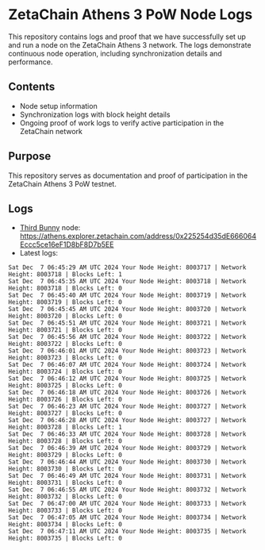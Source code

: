 # ZetaChain Athens 3 PoW Node Logs
This repository contains logs and proof that we have successfully set up and run a node on the ZetaChain Athens 3 network. The logs demonstrate continuous node operation, including synchronization details and performance.

## Contents
- Node setup information
- Synchronization logs with block height details
- Ongoing proof of work logs to verify active participation in the ZetaChain network

## Purpose
This repository serves as documentation and proof of participation in the ZetaChain Athens 3 PoW testnet.

## Logs

- [Third Bunny](https://thirdbunny.xyz/) node: https://athens.explorer.zetachain.com/address/0x225254d35dE666064Eccc5ce16eF1D8bF8D7b5EE
- Latest logs:
```
Sat Dec  7 06:45:29 AM UTC 2024 Your Node Height: 8003717 | Network Height: 8003718 | Blocks Left: 1
Sat Dec  7 06:45:35 AM UTC 2024 Your Node Height: 8003718 | Network Height: 8003718 | Blocks Left: 0
Sat Dec  7 06:45:40 AM UTC 2024 Your Node Height: 8003719 | Network Height: 8003719 | Blocks Left: 0
Sat Dec  7 06:45:45 AM UTC 2024 Your Node Height: 8003720 | Network Height: 8003720 | Blocks Left: 0
Sat Dec  7 06:45:51 AM UTC 2024 Your Node Height: 8003721 | Network Height: 8003721 | Blocks Left: 0
Sat Dec  7 06:45:56 AM UTC 2024 Your Node Height: 8003722 | Network Height: 8003722 | Blocks Left: 0
Sat Dec  7 06:46:01 AM UTC 2024 Your Node Height: 8003723 | Network Height: 8003723 | Blocks Left: 0
Sat Dec  7 06:46:07 AM UTC 2024 Your Node Height: 8003724 | Network Height: 8003724 | Blocks Left: 0
Sat Dec  7 06:46:12 AM UTC 2024 Your Node Height: 8003725 | Network Height: 8003725 | Blocks Left: 0
Sat Dec  7 06:46:18 AM UTC 2024 Your Node Height: 8003726 | Network Height: 8003726 | Blocks Left: 0
Sat Dec  7 06:46:23 AM UTC 2024 Your Node Height: 8003727 | Network Height: 8003727 | Blocks Left: 0
Sat Dec  7 06:46:28 AM UTC 2024 Your Node Height: 8003727 | Network Height: 8003728 | Blocks Left: 1
Sat Dec  7 06:46:33 AM UTC 2024 Your Node Height: 8003728 | Network Height: 8003728 | Blocks Left: 0
Sat Dec  7 06:46:39 AM UTC 2024 Your Node Height: 8003729 | Network Height: 8003729 | Blocks Left: 0
Sat Dec  7 06:46:44 AM UTC 2024 Your Node Height: 8003730 | Network Height: 8003730 | Blocks Left: 0
Sat Dec  7 06:46:49 AM UTC 2024 Your Node Height: 8003731 | Network Height: 8003731 | Blocks Left: 0
Sat Dec  7 06:46:55 AM UTC 2024 Your Node Height: 8003732 | Network Height: 8003732 | Blocks Left: 0
Sat Dec  7 06:47:00 AM UTC 2024 Your Node Height: 8003733 | Network Height: 8003733 | Blocks Left: 0
Sat Dec  7 06:47:05 AM UTC 2024 Your Node Height: 8003734 | Network Height: 8003734 | Blocks Left: 0
Sat Dec  7 06:47:11 AM UTC 2024 Your Node Height: 8003735 | Network Height: 8003735 | Blocks Left: 0
```
